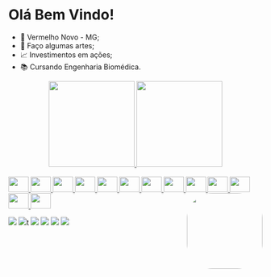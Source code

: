# Olá Bem Vindo! 

- 🔺 Vermelho Novo - MG;
- 🎨 Faço algumas artes;
- 📈 Investimentos em ações;
- 📚 Cursando Engenharia Biomédica.

<div align="center">
  <a href="https://github.com/RayannyCupertino">
  <img height="170em" src="https://github-readme-stats.vercel.app/api?username=RayannyCupertino&show_icons=true&theme=tokyonight&include_all_commits=true&count_private=true"/>
  <img height="170em" src="https://github-readme-stats.vercel.app/api/top-langs/?username=RayannyCupertino&layout=compact&langs_count=7&theme=tokyonight"/>
</div>
  

  <div style="display: inline_block"><br>
    <img height="30" width="40" src="https://cdn.jsdelivr.net/gh/devicons/devicon/icons/c/c-original.svg" />
    <img height="30" width="40" src="https://cdn.jsdelivr.net/gh/devicons/devicon/icons/cplusplus/cplusplus-original.svg" />
    <img height="30" width="40" src="https://cdn.jsdelivr.net/gh/devicons/devicon/icons/csharp/csharp-original.svg" />
    <img height="30" width="40" src="https://cdn.jsdelivr.net/gh/devicons/devicon/icons/css3/css3-original.svg" />
    <img height="30" width="40" src="https://cdn.jsdelivr.net/gh/devicons/devicon/icons/arduino/arduino-original.svg" />
    <img height="30" width="40" src="https://cdn.jsdelivr.net/gh/devicons/devicon/icons/canva/canva-original.svg" />
    <img height="30" width="40" src="https://cdn.jsdelivr.net/gh/devicons/devicon/icons/figma/figma-original.svg" />
    <img height="30" width="40" src="https://cdn.jsdelivr.net/gh/devicons/devicon/icons/flutter/flutter-original.svg" />
    <img height="30" width="40" src="https://cdn.jsdelivr.net/gh/devicons/devicon/icons/gimp/gimp-original.svg" />
    <img height="30" width="40" src="https://cdn.jsdelivr.net/gh/devicons/devicon/icons/illustrator/illustrator-plain.svg" />
    <img height="30" width="40" src="https://cdn.jsdelivr.net/gh/devicons/devicon/icons/java/java-original.svg" />
    <img height="30" width="40" src="https://cdn.jsdelivr.net/gh/devicons/devicon/icons/visualstudio/visualstudio-plain.svg" />
    <img height="30" width="40" src="https://cdn.jsdelivr.net/gh/devicons/devicon/icons/blender/blender-original.svg" />


  <img align="right" height="150" style="border-radius:50px;" src="https://picrew.me/shareImg/org/202206/338224_5GrVVjIU.png">
</div>
  
 
 
<div> 
  
  <a href="https://www.instagram.com/rayanny_cupertino" target="_blank"><img src="https://img.shields.io/badge/-Instagram-%23E4405F?style=for-the-badge&logo=instagram&logoColor=white" target="_blank"></a>
 	<a href="https://www.twitch.tv/rayannycup" target="_blank"><img src="https://img.shields.io/badge/Twitch-9146FF?style=for-the-badge&logo=twitch&logoColor=white" target="_blank"></a>t
 <a href="https://discord.com/channels/@Rayanny#6206" target="_blank"><img src="https://img.shields.io/badge/Discord-7289DA?style=for-the-badge&logo=discord&logoColor=white" target="_blank"></a> 
  <a href = "mailto:rayannycuper@gmail.com"><img src="https://img.shields.io/badge/-Gmail-%23333?style=for-the-badge&logo=gmail&logoColor=white" target="_blank"></a>
  <a href="https://www.linkedin.com/in/rayanny-cupertino-6450b01a4/" target="_blank"><img src="https://img.shields.io/badge/-LinkedIn-%230077B5?style=for-the-badge&logo=linkedin&logoColor=white" target="_blank"></a> 
  <a href="+55 (033)99919-1606 " target="_blank"><img src="https://img.shields.io/badge/WhatsApp-25D366?style=for-the-badge&logo=whatsapp&logoColor=white" target="_blank"></a> 
 
 
</div>
